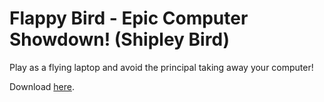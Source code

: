 # Flappy Bird - Epic Computer Showdown! (Shipley Bird)
Play as a flying laptop and avoid the principal taking away your computer!

Download [here](https://github.com/aarikpokras/ShipleyBird/archive/refs/heads/app.zip).
